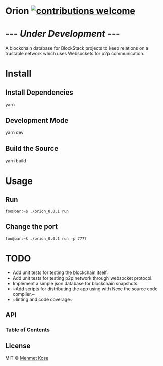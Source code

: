 # Orion [![contributions welcome](https://img.shields.io/badge/contributions-welcome-brightgreen.svg?style=flat)](https://github.com/mehmetkose/orion)

# --- _Under Development_ ---

A blockchain database for BlockStack projects to keep relations on a trustable network which uses Websockets for p2p communication. 

# Install

## Install Dependencies

yarn

## Development Mode

yarn dev

## Build the Source

yarn build

# Usage

## Run

```console
foo@bar:~$ ./orion_0.0.1 run 
```

## Change the port

```console
foo@bar:~$ ./orion_0.0.1 run -p 7777
```

# TODO

-   Add unit tests for testing the blockchain itself.
-   Add unit tests for testing p2p network through websocket protocol. 
-   Implement a simple json database for blockchain snapshots.
-   ~Add scripts for distributing the app using with Nexe the source code compiler.~
-   ~linting and code coverage~

## API

<!-- Generated by documentation.js. Update this documentation by updating the source code. -->

### Table of Contents

## License

MIT © [Mehmet Kose](https://github.com/mehmetkose)
